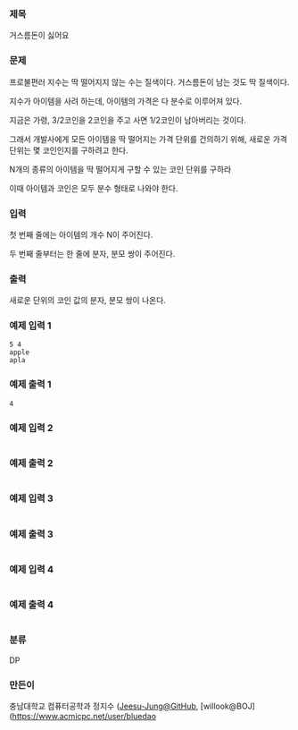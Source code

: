 ### 제목
거스름돈이 싫어요

### 문제
<p>프로불편러 지수는 딱 떨어지지 않는 수는 질색이다. 거스름돈이 남는 것도 딱 질색이다.</p>
<p>지수가 아이템을 사려 하는데, 아이템의 가격은 다 분수로 이루어져 있다.</p>
<p>지금은 가령, 3/2코인을 2코인을 주고 사면 1/2코인이 남아버리는 것이다.</p>
<p>그래서 개발사에게 모든 아이템을 딱 떨어지는 가격 단위를 건의하기 위해, 새로운 가격 단위는 몇 코인인지를 구하려고 한다.</p>
<p>N개의 종류의 아이템을 딱 떨어지게 구할 수 있는 코인 단위를 구하라</p>
<p>이때 아이템과 코인은 모두 분수 형태로 나와야 한다.</p>


### 입력
<p>첫 번째 줄에는 아이템의 개수 N이 주어진다.</p>
<p>두 번째 줄부터는 한 줄에 분자, 분모 쌍이 주어진다.</p>


### 출력
<p>새로운 단위의 코인 값의 분자, 분모 쌍이 나온다.</p>

### 예제 입력 1
```
5 4
apple
apla
```

### 예제 출력 1
```
4
```

### 예제 입력 2
```

```

### 예제 출력 2
```

```

### 예제 입력 3
```

```

### 예제 출력 3
```

```

### 예제 입력 4
```

```

### 예제 출력 4
```

```

### 분류
DP

### 만든이
충남대학교 컴퓨터공학과 정지수 ([Jeesu-Jung@GitHub](https://github.com/Jeesu-Jung), [willook@BOJ](https://www.acmicpc.net/user/bluedao